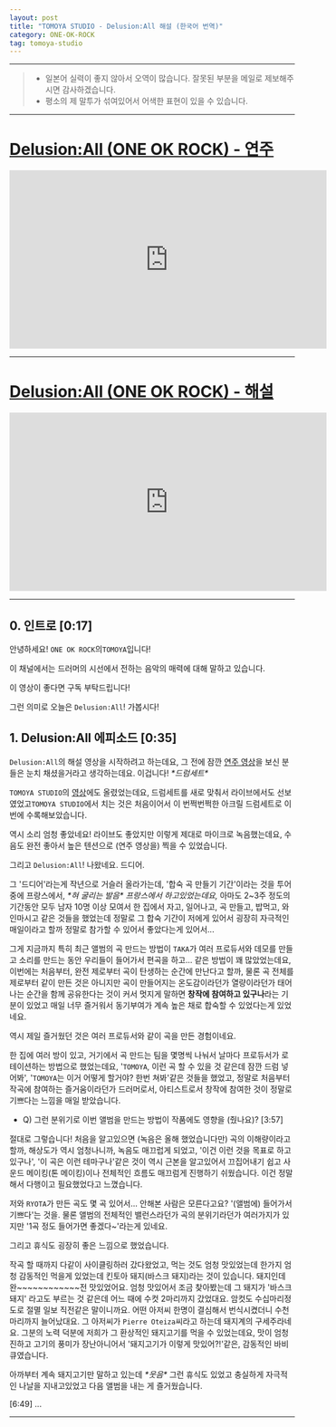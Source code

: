 ```yaml
---
layout: post
title: "TOMOYA STUDIO - Delusion:All 해설 (한국어 번역)"
category: ONE-OK-ROCK
tag: tomoya-studio
---
```


---

> - 일본어 실력이 좋지 않아서 오역이 많습니다. 잘못된 부분을 메일로 제보해주시면 감사하겠습니다.
> - 평소의 제 말투가 섞여있어서 어색한 표현이 있을 수 있습니다.

---
# [Delusion:All (ONE OK ROCK) - 연주](https://youtu.be/SPvRI25qf94)
<div class="iframe-container">
<iframe width="560" height="315" src="https://www.youtube.com/embed/SPvRI25qf94?si=9OFo84XmTchwgl4t" title="YouTube video player" frameborder="0" allow="accelerometer; autoplay; clipboard-write; encrypted-media; gyroscope; picture-in-picture; web-share" referrerpolicy="strict-origin-when-cross-origin" allowfullscreen></iframe>
</div>

---

# [Delusion:All (ONE OK ROCK) - 해설](https://youtu.be/5TZ4TMM3_RE)
<div class="iframe-container">
<iframe width="560" height="315" src="https://www.youtube.com/embed/5TZ4TMM3_RE?si=BmfPA_0X3IUhbKOj" title="YouTube video player" frameborder="0" allow="accelerometer; autoplay; clipboard-write; encrypted-media; gyroscope; picture-in-picture; web-share" referrerpolicy="strict-origin-when-cross-origin" allowfullscreen></iframe>
</div>

---

## 0. 인트로 [0:17]

안녕하세요! `ONE OK ROCK`의`TOMOYA`입니다!

이 채널에서는 드러머의 시선에서 전하는 음악의 매력에 대해 말하고 있습니다.

이 영상이 좋다면 구독 부탁드립니다!

그런 의미로 오늘은 `Delusion:All`! 가봅시다!  

## 1. Delusion:All 에피소드 [0:35]

`Delusion:All`의 해설 영상을 시작하려고 하는데요, 그 전에 잠깐 [연주 영상](https://youtu.be/SPvRI25qf94)을 보신 분들은 눈치 채셨을거라고 생각하는데요. 이겁니다! *\*드럼세트\**

`TOMOYA STUDIO`의 [영상](https://youtu.be/xJSTPJpLghw)에도 올렸었는데요, 드럼세트를 새로 맞춰서 라이브에서도 선보였었고`TOMOYA STUDIO`에서 치는 것은 처음이어서 이 번쩍번쩍한 아크릴 드럼세트로 이번에 수록해보았습니다.

역시 소리 엄청 좋았네요! 라이브도 좋았지만 이렇게 제대로 마이크로 녹음했는데요, 수음도 완전 좋아서 높은 텐션으로 (연주 영상을) 찍을 수 있었습니다.

그리고 `Delusion:All`! 나왔네요. 드디어.

그 '드디어'라는게 작년으로 거슬러 올라가는데, '합숙 곡 만들기 기간'이라는 것을 투어 중에 프랑스에서, *\*혀 굴리는 발음\** *프랑스에서 하고있었는데요,*
아마도 2~3주 정도의 기간동안 모두 남자 10명 이상 모여서 한 집에서 자고, 일어나고, 곡 만들고, 밥먹고, 와인마시고 같은 것들을 했었는데 
정말로 그 합숙 기간이 저에게 있어서 굉장히 자극적인 매일이라고 할까 정말로 참가할 수 있어서 좋았다는게 있어서...

그게 지금까지 특히 최근 앨범의 곡 만드는 방법이 `TAKA`가 여러 프로듀서와 데모를 만들고 소리를 만드는 동안 우리들이 들어가서 편곡을 하고... 같은 방법이 꽤 많았었는데요,  
이번에는 처음부터, 완전 제로부터 곡이 탄생하는 순간에 만난다고 할까, 물론 곡 전체를 제로부터 같이 만든 것은 아니지만 곡이 만들어지는 온도감이라던가 열량이라던가 태어나는 순간을 함께 공유한다는 것이 커서 멋지게 말하면 **창작에 참여하고 있구나**라는 기분이 있었고 매일 너무 즐거워서 동기부여가 계속 높은 채로 합숙할 수 있었다는게 있었네요.

역시 제일 즐거웠던 것은 여러 프로듀서와 같이 곡을 만든 경험이네요.

한 집에 여러 방이 있고, 거기에서 곡 만드는 팀을 몇명씩 나눠서 날마다 프로듀서가 로테이션하는 방법으로 했었는데요, '`TOMOYA`, 이런 곡 할 수 있을 것 같은데 잠깐 드럼 넣어봐', '`TOMOYA`는 이거 어떻게 할거야? 한번 쳐봐'같은 것들을 했었고, 정말로 처음부터 작곡에 참여하는 즐거움이라던가 드러머로서, 아티스트로서 창작에 참여한 것이 정말로 기쁘다는 느낌을 매일 받았습니다.

- Q) 그런 분위기로 이번 앨범을 만드는 방법이 작품에도 영향을 (줬나요)? [3:57]

절대로 그렇습니다! 처음을 알고있으면 (녹음은 올해 했었습니다만) 곡의 이해량이라고 할까, 해상도가 역시 엄청나니까, 녹음도 매끄럽게 되었고, '이건 이런 것을 목표로 하고있구나', '이 곡은 이런 테마구나'같은 것이 역시 근본을 알고있어서 끄집어내기 쉽고 사운드 메이킹(톤 메이킹)이나 전체적인 흐름도 매끄럼게 진행하기 쉬웠습니다. 이건 정말 해서 다행이고 필요했었다고 느꼈습니다. 

저와 `RYOTA`가 만든 곡도 몇 곡 있어서... 안해본 사람은 모른다고요? '(앨범에) 들어가서 기쁘다'는 것을. 물론 앨범의 전체적인 밸런스라던가 곡의 분위기라던가 여러가지가 있지만 '1곡 정도 들어가면 좋겠다~'라는게 있네요.

그리고 휴식도 굉장히 좋은 느낌으로 했었습니다.

작곡 할 때까지 다같이 사이클링하러 갔다왔었고, 먹는 것도 엄청 맛있었는데 한가지 엄청 감동적인 먹을게 있었는데 킨토아 돼지(바스크 돼지)라는 것이 있습니다. 돼지인데 완~~~~~~~~~~~~전 맛있었어요. 엄청 맛있어서 조금 찾아봤는데 그 돼지가 '바스크 돼지' 라고도 부르는 것 같은데 어느 때에 수컷 2마리까지 갔었대요. 암컷도 수십마리정도로 절멸 일보 직전같은 말이니까요. 어떤 아저씨 한명이 결심해서 번식시켰더니 수천마리까지 늘어났대요. 그 아저씨가 `Pierre Oteiza`씨라고 하는데 돼지계의 구세주라네요. 그분의 노력 덕분에 저희가 그 환상적인 돼지고기를 먹을 수 있었는데요, 맛이 엄청 진하고 고기의 풍미가 장난아니어서 '돼지고기가 이렇게 맛있어?!'같은, 감동적인 바비큐였습니다.

아까부터 계속 돼지고기만 말하고 있는데 *\*웃음\** 그런 휴식도 있었고 충실하게 자극적인 나날을 지내고있었고 다음 앨범을 내는 게 즐거웠습니다.

[6:49] ...



---
